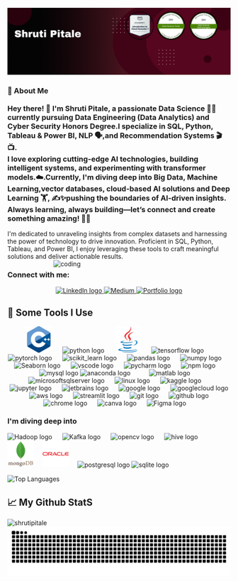 ![logo](https://github.com/shrutipitale/Shruti-Pitale/blob/42813a80e72c595c780648b5d714153378e7336f/Black%20and%20Red%20Gradient%20Professional%20LinkedIn%20Banner.png)

<h3 align="left">🚀 About Me  <br><br>Hey there! 👋 I'm Shruti Pitale, a passionate Data Science 🧠💡 currently pursuing Data Engineering (Data Analytics) and Cyber Security Honors Degree.I specialize in SQL, Python, Tableau & Power BI, NLP 🗣️,and Recommendation Systems 🎬📺.  <br>I love exploring cutting-edge AI technologies, building intelligent systems, and experimenting with transformer models.☁️.Currently, I'm diving deep into  Big Data, Machine Learning,vector databases, cloud-based AI solutions and Deep Learning 🏋️, ✍️✨pushing the boundaries of AI-driven insights.<br>Always learning, always building—let’s connect and create something amazing! 🚀🔥</h3>

I'm dedicated to unraveling insights from complex datasets and harnessing the power of technology to drive innovation. Proficient in SQL, Python, Tableau, and Power BI, I enjoy leveraging these tools to craft meaningful solutions and deliver actionable results. </h3>
<img align="right" alt="coding" width="400" src="shruti.gif">


<h3 align="left">Connect with me:</h3>

<div align="center">
  <a href="[https://linkedin.com/in/https://www.linkedin.com/public-profile/settings?trk=d_flagship3_profile_self_view_public_profile]" target="_blank">
    <img src="https://img.shields.io/static/v1?message=LinkedIn&logo=linkedin&label=&color=0077B5&logoColor=white&labelColor=&style=plastic" height="50" alt="LinkedIn logo" />
  </a>  
  
  <a href="https://medium.com/@shrutipitale240" target="_blank">
    <img src="https://slabstatic.com/prod/uploads/7cd8fe75/posts/images/preload/N8KqRTHfGEkdzoVuKh8YotPp.png" height="50" alt="Medium" />
  </a>  
  
  <a href="" target="_blank">
    <img src="https://img.shields.io/static/v1?message=Portfolio&logo=google-chrome&label=&color=4285F4&logoColor=white&labelColor=&style=plastic" height="50" alt="Portfolio logo" />
  </a>
</div>

<h2 lign="left">🚀 Some Tools I Use</h2>


<div align="center">
  <img src="https://raw.githubusercontent.com/devicons/devicon/master/icons/cplusplus/cplusplus-original.svg" height="60" alt="cplusplus"  />
  <img width="15" />
   <img src="https://cdn.jsdelivr.net/gh/devicons/devicon/icons/python/python-original-wordmark.svg" height="60" alt="python logo"  />
  <img width="15" />
   <img src="https://raw.githubusercontent.com/devicons/devicon/master/icons/java/java-original.svg" height="60" alt="Java logo"  />
  <img width="15" />
  <img src="https://cdn.jsdelivr.net/gh/devicons/devicon/icons/tensorflow/tensorflow-original.svg" height="60" alt="tensorflow logo"  />
  <img width="15" />
  <img src="https://upload.wikimedia.org/wikipedia/commons/0/05/Scikit_learn_logo_small.svg" height="60" alt="pytorch logo"  />
  <img width="15" />
  <img src="https://cdn.jsdelivr.net/gh/devicons/devicon/icons/pytorch/pytorch-original.svg" height="60" alt="scikit_learn logo"  />
  <img width="15" />
  <img src="https://cdn.jsdelivr.net/gh/devicons/devicon/icons/pandas/pandas-original.svg" height="60" alt="pandas logo"  />
  <img width="15" />
  <img src="https://cdn.jsdelivr.net/gh/devicons/devicon/icons/numpy/numpy-original.svg" height="60" alt="numpy logo"  />
  <img width="15" />
  <img src="https://seaborn.pydata.org/_images/logo-mark-lightbg.svg" height="60" alt="Seaborn logo"  />
  <img width="15" />
  <img src="https://cdn.jsdelivr.net/gh/devicons/devicon/icons/vscode/vscode-original.svg" height="60" alt="vscode logo"  />
  <img width="15" />
  <img src="https://cdn.jsdelivr.net/gh/devicons/devicon/icons/pycharm/pycharm-original.svg" height="60" alt="pycharm logo"  />
  <img width="15" />
  <img src="https://cdn.jsdelivr.net/gh/devicons/devicon/icons/npm/npm-original-wordmark.svg" height="60" alt="npm logo"  />
  <img width="15" />
  <img src="https://cdn.jsdelivr.net/gh/devicons/devicon/icons/mysql/mysql-original.svg" height="60" alt="mysql logo"  />
  <img src="https://cdn.jsdelivr.net/gh/devicons/devicon/icons/anaconda/anaconda-original.svg" height="60" alt="anaconda logo" />
  <img width="15" />
  <img width="15" />
  <img src="https://cdn.jsdelivr.net/gh/devicons/devicon/icons/matlab/matlab-original.svg" height="60" alt="matlab logo"  />
  <img width="15" />
  <img src="https://cdn.jsdelivr.net/gh/devicons/devicon/icons/microsoftsqlserver/microsoftsqlserver-plain.svg" height="60" alt="microsoftsqlserver logo"  />
  <img width="15" />
  <img src="https://cdn.jsdelivr.net/gh/devicons/devicon/icons/linux/linux-original.svg" height="60" alt="linux logo"  />
  <img width="15" />
  <img src="https://cdn.jsdelivr.net/gh/devicons/devicon/icons/kaggle/kaggle-original-wordmark.svg" height="60" alt="kaggle logo" />
  <img width="15" />
<img src="https://cdn.jsdelivr.net/gh/devicons/devicon/icons/jupyter/jupyter-original-wordmark.svg" height="60" alt="jupyter logo"  />
  <img width="15" />
  <img src="https://cdn.jsdelivr.net/gh/devicons/devicon/icons/jetbrains/jetbrains-original.svg" height="60" alt="jetbrains logo"  />
  <img width="15" />
  <img src="https://cdn.jsdelivr.net/gh/devicons/devicon/icons/google/google-original.svg" height="60" alt="google logo"  />
  <img width="15" />
  <img src="https://cdn.jsdelivr.net/gh/devicons/devicon/icons/googlecloud/googlecloud-original.svg" height="60" alt="googlecloud logo"  />
  <img width="15" />
  <img src="https://github.com/user-attachments/assets/d1dc62e9-94f9-4764-bcb4-c274a1f39258" height="60" alt="aws logo"  />
  <img width="15" />
  <img src="https://github.com/user-attachments/assets/077995d2-e3b5-4607-86d6-de8565114417" height="60" alt="streamlit logo"  />
  <img width="15" />
  <img src="https://cdn.jsdelivr.net/gh/devicons/devicon/icons/git/git-original.svg" height="60" alt="git logo"  />
  <img width="15" />
  <img src="https://cdn.jsdelivr.net/gh/devicons/devicon/icons/github/github-original.svg" height="60" alt="github logo"  />
  <img width="15" />
  <img src="https://cdn.jsdelivr.net/gh/devicons/devicon/icons/chrome/chrome-original.svg" height="60" alt="chrome logo"  />
  <img width="15" />
  <img src="https://cdn.jsdelivr.net/gh/devicons/devicon/icons/canva/canva-original.svg" height="60" alt="canva logo"  />
  <img width="15" />
  <img src="https://www.vectorlogo.zone/logos/figma/figma-ar21~bgwhite.svg" height="60" alt="Figma logo"  />
  <img width="15" />
</div>

<div>
<h3>I'm diving deep into</h3>
  <img src="https://www.vectorlogo.zone/logos/apache_hadoop/apache_hadoop-icon.svg" height="60" alt="Hadoop logo"  />
  <img width="15" />
  <img src="https://www.vectorlogo.zone/logos/apache_kafka/apache_kafka-icon.svg" height="60" alt="Kafka logo"  />
  <img width="15" />
   <img src="https://cdn.jsdelivr.net/gh/devicons/devicon/icons/opencv/opencv-original.svg" height="60" alt="opencv logo"  />
<img width="15" />
<img src="https://www.vectorlogo.zone/logos/apache_hive/apache_hive-icon.svg" height="60" alt="hive logo" /><img width="15" />
<img src="https://raw.githubusercontent.com/devicons/devicon/master/icons/mongodb/mongodb-original-wordmark.svg" height="60" alt="mongodb logo" /><img width="15" />
<img src="https://raw.githubusercontent.com/devicons/devicon/master/icons/oracle/oracle-original.svg" height="60" alt="Oracle logo" /><img width="15" /> 
 <img src="https://cdn.jsdelivr.net/gh/devicons/devicon/icons/postgresql/postgresql-original.svg" height="60" alt="postgresql logo"  />
  <img src="https://cdn.jsdelivr.net/gh/devicons/devicon/icons/sqlite/sqlite-original-wordmark.svg" height="60" alt="sqlite logo"  />
  <img width="15" />
</div>

<p><img align="center" src="https://github-readme-stats.vercel.app/api/top-langs/?username=shrutipitale&theme=gotham&langs_count=6&layout=compact" alt="Top Languages" /></p>

<h2>📈 My Github StatS</h2>
<p> <img src="https://github-readme-stats.vercel.app/api?username=shrutipitale&show_icons=true&theme=gotham" alt="shrutipitale" />
  
<img src="https://raw.githubusercontent.com/shrutipitale/shrutipitale/output/snake.svg" alt="Snake animation" />
